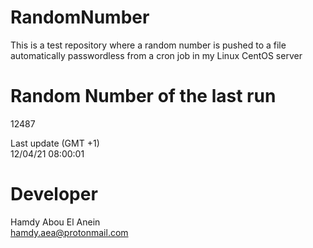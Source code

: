 # RandomNumber    
This is a test repository where a random number is pushed to a file automatically passwordless from a cron job in my Linux CentOS server    
# Random Number of the last run   
12487
      
Last update (GMT +1)    
12/04/21 08:00:01
# Developer    
Hamdy Abou El Anein   
hamdy.aea@protonmail.com
